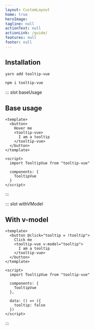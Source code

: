 ```yaml
---
layout: CustomLayout
home: true
heroImage:
tagline: null
actionText: null
actionLink: /guide/
features: null
footer: null
---
```

## Installation
``` sh
yarn add tooltip-vue
```

``` sh
npm i tooltip-vue
```

::: slot baseUsage
## Base usage
``` vue
<template>
  <button>
    Hover me
    <tooltip-vue>
      I am a tooltip
    </tooltip-vue>
  </button>
</template>

<script>
  import TooltipVue from "tooltip-vue"
  
  components: {
    TooltipVue
  }
</script>
```
:::


::: slot withVModel
## With v-model
``` vue
<template>
  <button @click="tooltip = !tooltip">
    Click me
    <tooltip-vue v-model="tooltip">
      I am a tooltip
    </tooltip-vue>
  </button>
</template>

<script>
  import TooltipVue from "tooltip-vue"
  
  components: {
    TooltipVue
  },
  
  data: () => ({
    tooltip: false
  })
</script>
```
:::

